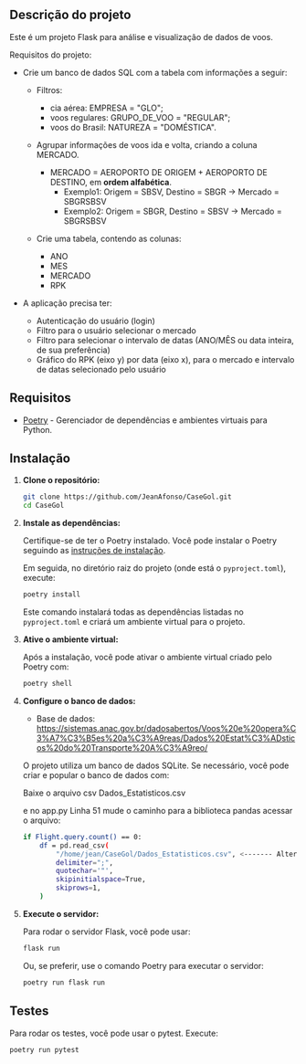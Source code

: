 ## Descrição do projeto

Este é um projeto Flask para análise e visualização de dados de voos.

Requisitos do projeto:

- Crie um banco de dados SQL com a tabela com informações a seguir:

  - Filtros:
    - cia aérea: EMPRESA = "GLO";
    - voos regulares: GRUPO_DE_VOO = "REGULAR";
    - voos do Brasil: NATUREZA = "DOMÉSTICA".

  - Agrupar informações de voos ida e volta, criando a coluna MERCADO.
    - MERCADO = AEROPORTO DE ORIGEM + AEROPORTO DE DESTINO, em **ordem alfabética**. 
        - Exemplo1: Origem = SBSV, Destino = SBGR -> Mercado = SBGRSBSV
        - Exemplo2: Origem = SBGR, Destino = SBSV -> Mercado = SBGRSBSV

  - Crie uma tabela, contendo as colunas:
    - ANO
    - MES
    - MERCADO
    - RPK

- A aplicação precisa ter:
  - Autenticação do usuário (login)
  - Filtro para o usuário selecionar o mercado
  - Filtro para selecionar o intervalo de datas (ANO/MÊS ou data inteira, de sua preferência)
  - Gráfico do RPK (eixo y) por data (eixo x), para o mercado e intervalo de datas selecionado pelo usuário


## Requisitos

- [Poetry](https://python-poetry.org/) - Gerenciador de dependências e ambientes virtuais para Python.

## Instalação

1. **Clone o repositório:**

    ```bash
    git clone https://github.com/JeanAfonso/CaseGol.git
    cd CaseGol
    ```

2. **Instale as dependências:**

    Certifique-se de ter o Poetry instalado. Você pode instalar o Poetry seguindo as [instruções de instalação](https://python-poetry.org/docs/#installation).

    Em seguida, no diretório raiz do projeto (onde está o `pyproject.toml`), execute:

    ```bash
    poetry install
    ```

    Este comando instalará todas as dependências listadas no `pyproject.toml` e criará um ambiente virtual para o projeto.

3. **Ative o ambiente virtual:**

    Após a instalação, você pode ativar o ambiente virtual criado pelo Poetry com:

    ```bash
    poetry shell
    ```

4. **Configure o banco de dados:**
    - Base de dados: https://sistemas.anac.gov.br/dadosabertos/Voos%20e%20opera%C3%A7%C3%B5es%20a%C3%A9reas/Dados%20Estat%C3%ADsticos%20do%20Transporte%20A%C3%A9reo/
    
    O projeto utiliza um banco de dados SQLite. Se necessário, você pode criar e popular o banco de dados com:

    Baixe o arquivo csv Dados_Estatisticos.csv

    e no app.py Linha 51 mude o caminho para a biblioteca pandas acessar o arquivo:

    ```bash
    if Flight.query.count() == 0:
        df = pd.read_csv(
            "/home/jean/CaseGol/Dados_Estatisticos.csv", <------- Altere aqui para o caminho onde o CSV esta salvo
            delimiter=";",
            quotechar='"',
            skipinitialspace=True,
            skiprows=1,
        )
    ```
    
5. **Execute o servidor:**

    Para rodar o servidor Flask, você pode usar:

    ```bash
    flask run
    ```

    Ou, se preferir, use o comando Poetry para executar o servidor:

    ```bash
    poetry run flask run
    ```

## Testes

Para rodar os testes, você pode usar o pytest. Execute:

```bash
poetry run pytest

